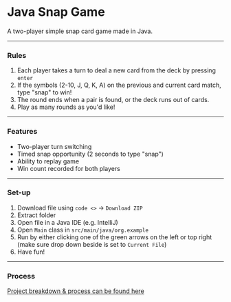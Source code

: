 # Java Snap Game

A two-player simple snap card game made in Java.

---

### Rules

1. Each player takes a turn to deal a new card from the deck by pressing `enter`
2. If the symbols (2-10, J, Q, K, A) on the previous and current card match, type "snap" to win!
3. The round ends when a pair is found, or the deck runs out of cards.
4. Play as many rounds as you'd like!

---

### Features

- Two-player turn switching
- Timed snap opportunity (2 seconds to type "snap")
- Ability to replay game
- Win count recorded for both players

---

### Set-up

1. Download file using `code <>` -> `Download ZIP`
2. Extract folder
3. Open file in a Java IDE (e.g. IntelliJ)
4. Open `Main` class in `src/main/java/org.example`
5. Run by either clicking one of the green arrows on the left or top right (make sure drop down beside is set to `Current File`)
6. Have fun!

---

### Process

[Project breakdown & process can be found here](ProjectOverview.md)